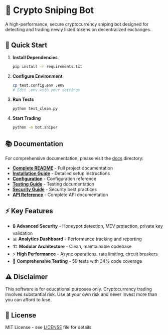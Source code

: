 # 🎯 Crypto Sniping Bot

A high-performance, secure cryptocurrency sniping bot designed for detecting and trading newly listed tokens on decentralized exchanges.

## 🚀 Quick Start

1. **Install Dependencies**
   ```bash
   pip install -r requirements.txt
   ```

2. **Configure Environment**
   ```bash
   cp test.config.env .env
   # Edit .env with your settings
   ```

3. **Run Tests**
   ```bash
   python test_clean.py
   ```

4. **Start Trading**
   ```bash
   python -m bot.sniper
   ```

## 📚 Documentation

For comprehensive documentation, please visit the [docs](docs/) directory:

- **[Complete README](docs/README.md)** - Full project documentation
- **[Installation Guide](docs/installation.md)** - Detailed setup instructions
- **[Configuration](docs/configuration.md)** - Configuration reference
- **[Testing Guide](docs/TESTING.md)** - Testing documentation
- **[Security Guide](docs/security.md)** - Security best practices
- **[API Reference](docs/api.md)** - Complete API documentation

## ⚡ Key Features

- 🔒 **Advanced Security** - Honeypot detection, MEV protection, private key validation
- 📊 **Analytics Dashboard** - Performance tracking and reporting
- 🏗️ **Modular Architecture** - Clean, maintainable codebase
- ⚡ **High Performance** - Async operations, rate limiting, circuit breakers
- 🧪 **Comprehensive Testing** - 59 tests with 34% code coverage

## ⚠️ Disclaimer

This software is for educational purposes only. Cryptocurrency trading involves substantial risk. Use at your own risk and never invest more than you can afford to lose.

## 📄 License

MIT License - see [LICENSE](LICENSE) file for details. 